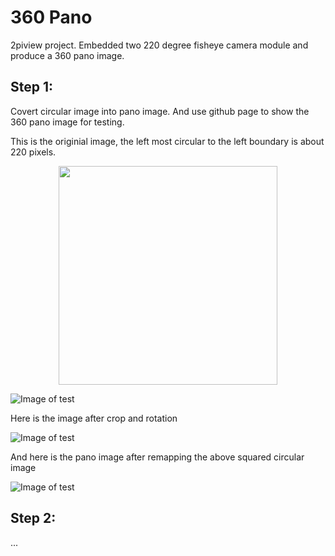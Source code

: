 # 360 Pano
2piview project. Embedded two 220 degree fisheye camera module and produce a 360 pano image. 

## Step 1:
Covert circular image into pano image. And use github page to show the 360 pano image for testing. 

This is the originial image, the left most circular to the left boundary is about 220 pixels.

<p align="center">
  <img src="https://github.com/rpicamera/360pano/blob/master/test.jpg" width="350"/>
</p>

![Image of test](https://github.com/rpicamera/360pano/blob/master/test.jpg)

Here is the image after crop and rotation

![Image of test](https://github.com/rpicamera/360pano/blob/master/resizecrpped.png)

And here is the pano image after remapping the above squared circular image

![Image of test](https://github.com/rpicamera/360pano/blob/master/convertpanotest.png)

## Step 2:
...
